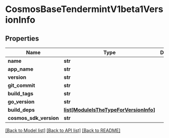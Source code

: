 # CosmosBaseTendermintV1beta1VersionInfo

## Properties
Name | Type | Description | Notes
------------ | ------------- | ------------- | -------------
**name** | **str** |  | [optional] 
**app_name** | **str** |  | [optional] 
**version** | **str** |  | [optional] 
**git_commit** | **str** |  | [optional] 
**build_tags** | **str** |  | [optional] 
**go_version** | **str** |  | [optional] 
**build_deps** | [**list[ModuleIsTheTypeForVersionInfo]**](ModuleIsTheTypeForVersionInfo.md) |  | [optional] 
**cosmos_sdk_version** | **str** |  | [optional] 

[[Back to Model list]](../README.md#documentation-for-models) [[Back to API list]](../README.md#documentation-for-api-endpoints) [[Back to README]](../README.md)

